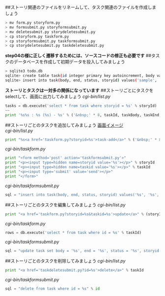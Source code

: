 ##ストーリ関連のファイルをリネームして、タスク関連のファイルを作成しましょう
```Bash
> mv form.py storyform.py                                                                                                                                                     master
> mv formsubmit.py storyformsubmit.py                                                                                                                                         master
> mv deletesubmit.py storydeletesubmit.py                                                                                                                                     master
> cp storyform.py taskform.py                                                                                                                                                 master
> cp storyformsubmit.py taskformsubmit.py                                                                                                                                     master
> cp storydeletesubmit.py taskdeletesubmit.py                                                                                                                                 master
```
**step04の様に正しく遷移するためには、ソースコードの修正も必要です**
##タスクのデータベースを作成して初期データを投入してみましょう
```Bash
> sqlite3 todo.db
sqlite> create table task(id integer primary key autoincrement, body varchar(32), end datetime, status int, storyid integer);
sqlite> insert into task(body, end, status, storyid) values('sample', '2014-09-30 17:15:00', 1, 1);
```
**ストーリとタスクは一対多の関係になっています**
##ストーリごとにタスクをselectして、画面に出力してみましょう
*cgi-bin/list.py*
```Python
tasks = db.execute('select * from task where storyid = %s' % storyId)
~~
print '%s%s : %s (%s) - %s' % ('&nbsp;' * 8, taskId, taskBody, taskEnd, taskStatus)
```
##ストーリごとのタスクを追加してみましょう
[画面イメージ](https://github.com/tenshiPure/pyweb/blob/master/python/step05/images/list.png)  
*cgi-bin/list.py*
```Python
print "%s<a href='taskform.py?storyid=%s'>task-add</a>" % ('&nbsp;' * 8, storyId)
```
*cgi-bin/taskform.py*
```Python
print "<form method='post' action='taskformsubmit.py'>"
print "<p><input type=hidden name=storyid value='%s'></p>" % storyId
print "<p><input type=hidden name=taskid value='%s'></p>" % taskId
print "<p><input type='submit' value='send'></p>"
print "</form>"
```
*cgi-bin/taskformsubmit.py*
```Python
sql = "insert into task(body, end, status, storyid) values('%s', '%s', '%s', '%s')" % (body, end, status, storyId)
```
##ストーリごとのタスクを編集してみましょう
*cgi-bin/list.py*
```Python
print "<a href='taskform.py?storyid=%s&taskid=%s'>update</a>" % (storyId, taskId)
```
*cgi-bin/taskform.py*
```Python
rows = db.execute('select * from task where id = %s' % taskId)
```
*cgi-bin/taskformsubmit.py*
```Python
sql = "update task set body = '%s', end = '%s', status = '%s', storyid = '%s' where id = %s" % (body, end, status, storyId, taskId)
```
##ストーリごとのタスクを削除してみましょう
*cgi-bin/list.py*
```Python
print "<a href='taskdeletesubmit.py?id=%s'>delete</a>" % taskId
```
*cgi-bin/taskformsubmit.py*
```Python
sql = "delete from task where id = %s" % id
```
